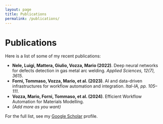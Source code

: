 ```yaml
---
layout: page
title: Publications
permalink: /publications/
---
```


# Publications

Here is a list of some of my recent publications:

- **Nele, Luigi, Mattera, Giulio, Vozza, Mario (2022)**. Deep neural networks for defects detection in gas metal arc welding. *Applied Sciences, 12(7), 3615*.
- **Forni, Tommaso, Vozza, Mario, et al. (2023)**. AI and data-driven infrastructures for workflow automation and integration. *Ital-IA, pp. 105–111*.
- **Vozza, Mario, Forni, Tommaso, et al. (2024)**. Efficient Workflow Automation for Materials Modelling.
- *(Add more as you want)*

For the full list, see my [Google Scholar](https://scholar.google.com/citations?user=tuoID) profile.
